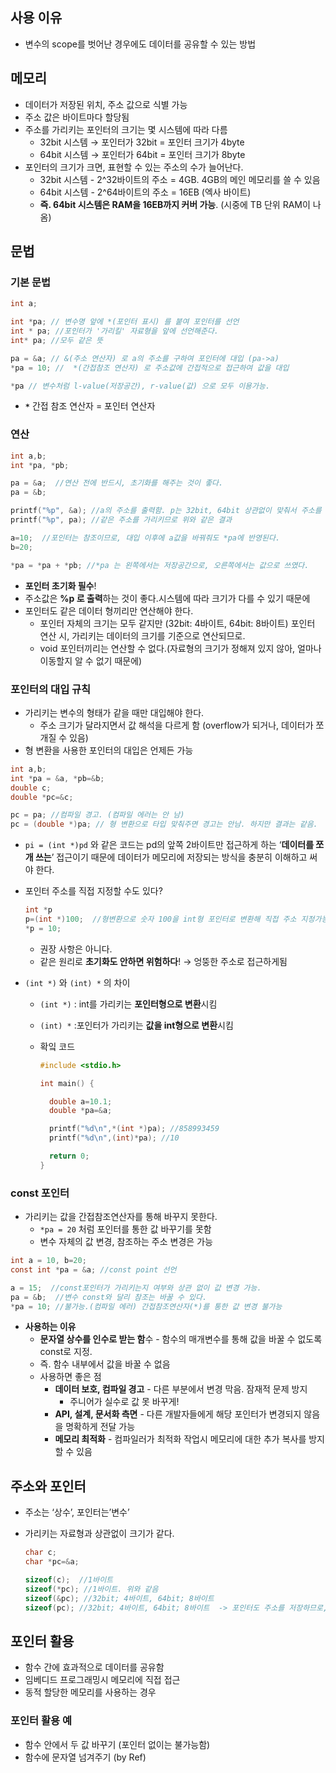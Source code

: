 ## 사용 이유

- 변수의 scope를 벗어난 경우에도 데이터를 공유할 수 있는 방법

## 메모리

- 데이터가 저장된 위치, 주소 값으로 식별 가능
- 주소 값은 바이트마다 할당됨
- 주소를 가리키는 포인터의 크기는 몇 시스템에 따라 다름
    - 32bit 시스템 → 포인터가 32bit = 포인터 크기가 4byte
    - 64bit 시스템 → 포인터가 64bit = 포인터 크기가 8byte
- 포인터의 크기가 크면, 표현할 수 있는 주소의 수가 늘어난다.
    - 32bit 시스템 - 2^32바이트의 주소 = 4GB.  4GB의 메인 메모리를 쓸 수 있음
    - 64bit 시스템 - 2^64바이트의 주소 = 16EB (엑사 바이트)
    - **즉. 64bit 시스템은 RAM을 16EB까지 커버 가능**. (시중에 TB 단위 RAM이 나옴)

## 문법

### 기본 문법

```c
int a;

int *pa; // 변수명 앞에 *(포인터 표시) 를 붙여 포인터를 선언
int * pa; //포인터가 '가리킬' 자료형을 앞에 선언해준다.
int* pa; //모두 같은 뜻

pa = &a; // &(주소 연산자) 로 a의 주소를 구하여 포인터에 대입 (pa->a)
*pa = 10; //  *(간접참조 연산자) 로 주소값에 간접적으로 접근하여 값을 대입

*pa // 변수처럼 l-value(저장공간), r-value(값) 으로 모두 이용가능.
```

- **`*`**   간접 참조 연산자 = 포인터 연산자

### 연산

```c
int a,b;
int *pa, *pb; 

pa = &a;  //연산 전에 반드시, 초기화를 해주는 것이 좋다.
pa = &b;

printf("%p", &a); //a의 주소를 출력함. p는 32bit, 64bit 상관없이 맞춰서 주소를 출력.
printf("%p", pa); //같은 주소를 가리키므로 위와 같은 결과

a=10;  //포인터는 참조이므로, 대입 이후에 a값을 바꿔줘도 *pa에 반영된다.
b=20;

*pa = *pa + *pb; //*pa 는 왼쪽에서는 저장공간으로, 오른쪽에서는 값으로 쓰였다.
```

- **포인터 초기화 필수**!
- 주소값은 **%p 로 출력**하는 것이 좋다.시스템에 따라 크기가 다를 수 있기 때문에
- 포인터도 같은 데이터 형끼리만 연산해야 한다.
    - 포인터 자체의 크기는 모두 같지만 (32bit: 4바이트, 64bit: 8바이트) 포인터 연산 시, 가리키는 데이터의 크기를 기준으로 연산되므로.
    - void 포인터끼리는 연산할 수 없다.(자료형의 크기가 정해져 있지 않아, 얼마나 이동할지 알 수 없기 때문에)

### 포인터의 대입 규칙

- 가리키는 변수의 형태가 같을 때만 대입해야 한다.
    - 주소 크기가 달라지면서 값 해석을 다르게 함 (overflow가 되거나, 데이터가 쪼개질 수 있음)
- 형 변환을 사용한 포인터의 대입은 언제든 가능

```c
int a,b;
int *pa = &a, *pb=&b;
double c;
double *pc=&c;

pc = pa; //컴파일 경고. (컴파일 에러는 안 남)
pc = (double *)pa; // 형 변환으로 타입 맞춰주면 경고는 안남. 하지만 결과는 같음.
```

- `pi = (int *)pd` 와 같은 코드는 pd의 앞쪽 2바이트만 접근하게 하는 ‘**데이터를 쪼개 쓰는**’ 접근이기 때문에 데이터가 메모리에 저장되는 방식을 충분히 이해하고 써야 한다.
- 포인터 주소를 직접 지정할 수도 있다?
    
    ```c
    int *p
    p=(int *)100;  //형변환으로 숫자 100을 int형 포인터로 변환해 직접 주소 지정가능
    *p = 10;
    ```
    
    - 권장 사항은 아니다.
    - 같은 원리로 **초기화도 안하면 위험하다**! → 엉뚱한 주소로 접근하게됨
- `(int *)` 와  `(int) *` 의 차이
    - `(int *)` : int를 가리키는 **포인터형으로 변환**시킴
    - `(int) *` :포인터가 가리키는 **값을 int형으로 변환**시킴
    - 확잌 코드
        
        ```c
        #include <stdio.h>
        
        int main() {
        
          double a=10.1;
          double *pa=&a;
        
          printf("%d\n",*(int *)pa); //858993459
          printf("%d\n",(int)*pa); //10
        
          return 0;
        }
        ```
        

### const  포인터

- 가리키는 값을 간접참조연산자를 통해 바꾸지 못한다.
    - `*pa = 20` 처럼 포인터를 통한 값 바꾸기를 못함
    - 변수 자체의 값 변경, 참조하는 주소 변경은 가능

```c
int a = 10, b=20;
const int *pa = &a; //const point 선언

a = 15;  //const포인터가 가리키는지 여부와 상관 없이 값 변경 가능.
pa = &b;  //변수 const와 달리 참조는 바꿀 수 있다.
*pa = 10; //불가능.(컴파일 에러) 간접참조연산자(*)를 통한 값 변경 불가능
```

- **사용하는 이유**
    - **문자열 상수를 인수로 받는 함**수 - 함수의 매개변수를 통해 값을 바꿀 수 없도록 const로 지정.
    - 즉. 함수 내부에서 값을 바꿀 수 없음
    - 사용하면 좋은 점
        - **데이터 보호, 컴파일 경고** - 다른 부분에서 변경 막음. 잠재적 문제 방지
            - 주니어가 실수로 값 못 바꾸게!
        - **API, 설계, 문서화 측면** - 다른 개발자들에게 해당 포인터가 변경되지 않음을 명확하게 전달 가능
        - **메모리 최적화** - 컴파일러가 최적화 작업시 메모리에 대한 추가 복사를 방지할 수 있음

## 주소와 포인터

- 주소는 ‘상수’, 포인터는’변수’
- 가리키는 자료형과 상관없이 크기가 같다.
    
    ```c
    char c;
    char *pc=&a;
    
    sizeof(c);  //1바이트
    sizeof(*pc); //1바이트. 위와 같음
    sizeof(&pc); //32bit; 4바이트, 64bit; 8바이트
    sizeof(pc); //32bit; 4바이트, 64bit; 8바이트  -> 포인터도 주소를 저장하므로, 위와 같음
    ```

## **포인터 활용**

- 함수 간에 효과적으로 데이터를 공유함
- 임베디드 프로그래밍시 메모리에 직접 접근
- 동적 할당한 메모리를 사용하는 경우

### **포인터 활용 예**

- 함수 안에서 두 값 바꾸기 (포인터 없이는 불가능함)
- 함수에 문자열 넘겨주기 (by Ref)